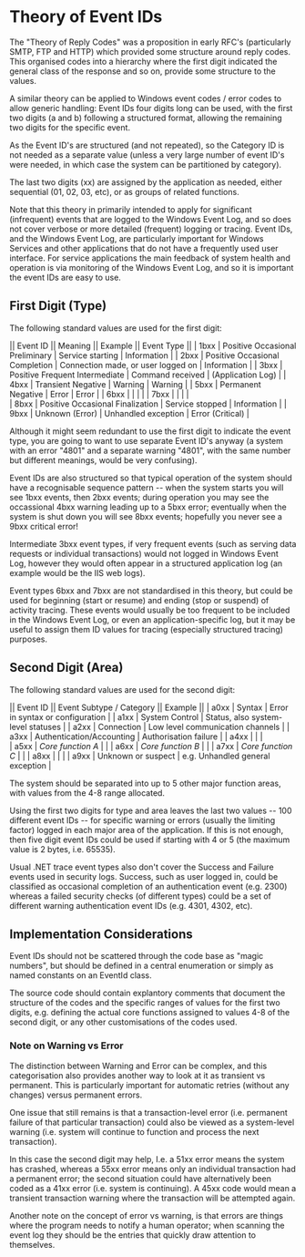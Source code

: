 # Theory of Event IDs

The "Theory of Reply Codes" was a proposition in early RFC's (particularly SMTP, FTP and HTTP) which provided some structure around reply codes. This organised codes into a hierarchy where the first digit indicated the general class of the response and so on, provide some structure to the values.

A similar theory can be applied to Windows event codes / error codes to allow generic handling: Event IDs four digits long can be used, with the first two digits (a and b) following a structured format, allowing the remaining two digits for the specific event.

As the Event ID's are structured (and not repeated), so the Category ID is not needed as a separate value (unless a very large number of event ID's were needed, in which case the system can be partitioned by category).

The last two digits (xx) are assigned by the application as needed, either sequential (01, 02, 03, etc), or as groups of related functions.

Note that this theory in primarily intended to apply for significant (infrequent) events that are logged to the Windows Event Log, and so does not cover verbose or more detailed (frequent) logging or tracing. Event IDs, and the Windows Event Log, are particularly important for Windows Services and other applications that do not have a frequently used user interface. For service applications the main feedback of system health and operation is via monitoring of the Windows Event Log, and so it is important the event IDs are easy to use.

## First Digit (Type)

The following standard values are used for the first digit:

|| Event ID || Meaning || Example || Event Type ||
| 1bxx | Positive Occasional Preliminary | Service starting | Information |
| 2bxx | Positive Occasional Completion | Connection made, or user logged on | Information |
| 3bxx | Positive Frequent Intermediate | Command received | (Application Log) |
| 4bxx | Transient Negative | Warning | Warning |
| 5bxx | Permanent Negative | Error | Error |
| 6bxx |  |  |  |
| 7bxx |  |  |  | 					
| 8bxx | Positive Occasional Finalization | Service stopped | Information |
| 9bxx | Unknown (Error) | Unhandled exception | Error (Critical) |

Although it might seem redundant to use the first digit to indicate the event type, you are going to want to use separate Event ID's anyway (a system with an error "4801" and a separate warning "4801", with the same number but different meanings, would be very confusing).

Event IDs are also structured so that typical operation of the system should have a recognisable sequence pattern -- when the system starts you will see 1bxx events, then 2bxx events; during operation you may see the occassional 4bxx warning leading up to a 5bxx error; eventually when the system is shut down you will see 8bxx events; hopefully you never see a 9bxx critical error!

Intermediate 3bxx event types, if very frequent events (such as serving data requests or individual transactions) would not logged in Windows Event Log, however they would often appear in a structured application log (an example would be the IIS web logs).

Event types 6bxx and 7bxx are not standardised in this theory, but could be used for beginning (start or resume) and ending (stop or suspend) of activity tracing. These events would usually be too frequent to be included in the Windows Event Log, or even an application-specific log, but it may be useful to assign them ID values for tracing (especially structured tracing) purposes.

## Second Digit (Area)

The following standard values are used for the second digit:

|| Event ID || Event Subtype / Category || Example ||
| a0xx | Syntax	| Error in syntax or configuration |
| a1xx | System Control | Status, also system-level statuses |
| a2xx | Connection | Low level communication channels	|
| a3xx | Authentication/Accounting | Authorisation failure |
| a4xx |  |  | 			
| a5xx | _Core function A_ |  |
| a6xx | _Core function B_ |  |
| a7xx | _Core function C_ |  |
| a8xx |  |  |
| a9xx | Unknown or suspect	| e.g. Unhandled general exception |

The system should be separated into up to 5 other major function areas, with values from the 4-8 range allocated.

Using the first two digits for type and area leaves the last two values -- 100 different event IDs -- for specific warning or errors (usually the limiting factor) logged in each major area of the application. If this is not enough, then five digit event IDs could be used if starting with 4 or 5 (the maximum value is 2 bytes, i.e. 65535).

Usual .NET trace event types also don't cover the Success and Failure events used in security logs. Success, such as user logged in, could be classified as occasional completion of an authentication event (e.g. 2300) whereas a failed security checks (of different types) could be a set of different warning authentication event IDs (e.g. 4301, 4302, etc).

## Implementation Considerations

Event IDs should not be scattered through the code base as "magic numbers", but should be defined in a central enumeration or simply as named constants on an EventId class.

The source code should contain explantory comments that document the structure of the codes and the specific ranges of values for the first two digits, e.g. defining the actual core functions assigned to values 4-8 of the second digit, or any other customisations of the codes used. 

### Note on Warning vs Error

The distinction between Warning and Error can be complex, and this categorisation also provides another way to look at it as transient vs permanent. This is particularly important for automatic retries (without any changes) versus permanent errors.

One issue that still remains is that a transaction-level error (i.e. permanent failure of that particular transaction) could also be viewed as a system-level warning (i.e. system will continue to function and process the next transaction).

In this case the second digit may help, I.e. a 51xx error means the system has crashed, whereas a 55xx error means only an individual transaction had a permanent error; the second situation could have alternatively been coded as a 41xx error (i.e. system is continuing). A 45xx code would mean a transient transaction warning where the transaction will be attempted again.

Another note on the concept of error vs warning, is that errors are things where the program needs to notify a human operator; when scanning the event log they should be the entries that quickly draw attention to themselves.
